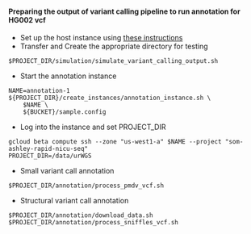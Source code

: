 #### Preparing the output of variant calling pipeline to run annotation for HG002 vcf
* Set up the host instance using [these instructions](./Setting_up_host_instance.md) 
* Transfer and Create the appropriate directory for testing
```
$PROJECT_DIR/simulation/simulate_variant_calling_output.sh
```
* Start the annotation instance
```
NAME=annotation-1
${PROJECT_DIR}/create_instances/annotation_instance.sh \
	$NAME \
	${BUCKET}/sample.config
```
* Log into the instance and set PROJECT_DIR
```
gcloud beta compute ssh --zone "us-west1-a" $NAME --project "som-ashley-rapid-nicu-seq"
PROJECT_DIR=/data/urWGS
```
* Small variant call annotation
```
$PROJECT_DIR/annotation/process_pmdv_vcf.sh
```
* Structural variant call annotation
```
$PROJECT_DIR/annotation/download_data.sh
$PROJECT_DIR/annotation/process_sniffles_vcf.sh
```
